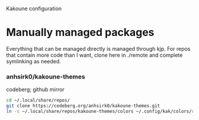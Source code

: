 Kakoune configuration

# Manually managed packages
Everything that can be managed directly is managed through kjp. For repos that contain more code than I want, clone here in ./remote and complete symlinking as needed.

### anhsirk0/kakoune-themes
codeberg; github mirror

```sh
cd ~/.local/share/repos/
git clone https://codeberg.org/anhsirk0/kakoune-themes.git
ln -s ~/.local/share/repos/kakoune-themes/colors ~/.config/kak/colors/remote/kakoune-themes
```
